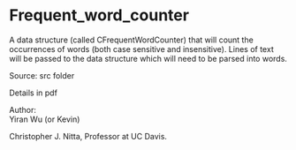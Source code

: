 # Frequent_word_counter
A data structure (called CFrequentWordCounter) that will count the occurrences of words (both case sensitive and insensitive). Lines of text will be passed to the data structure which will need to be parsed into words. 

Source: src folder

Details in pdf

Author:  
Yiran Wu (or Kevin)

Christopher J. Nitta, Professor at UC Davis.
